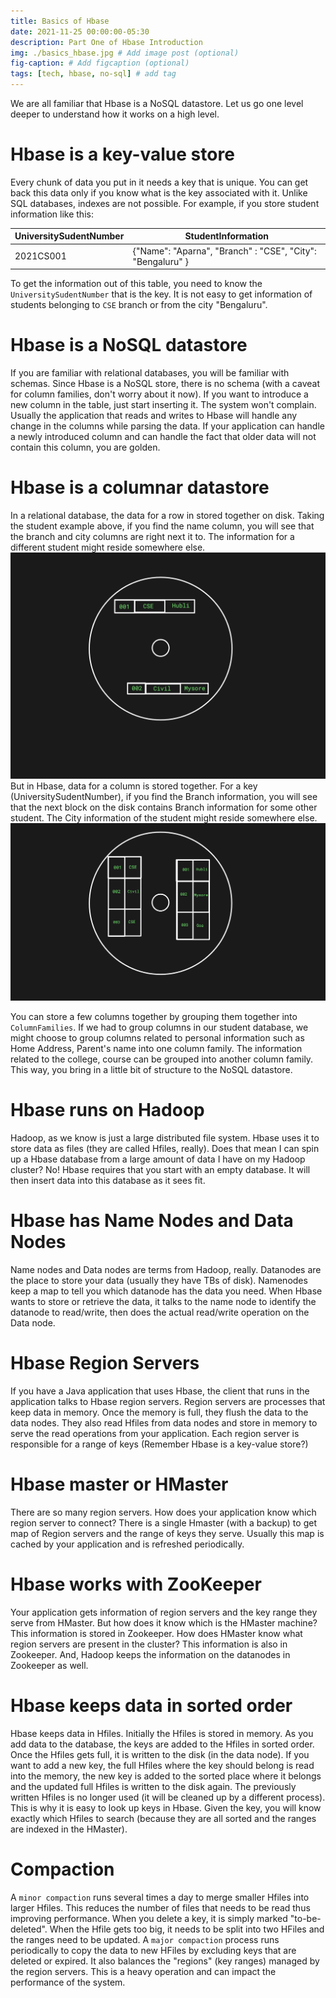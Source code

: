 ```yaml
---
title: Basics of Hbase
date: 2021-11-25 00:00:00-05:30
description: Part One of Hbase Introduction
img: ./basics_hbase.jpg # Add image post (optional)
fig-caption: # Add figcaption (optional)
tags: [tech, hbase, no-sql] # add tag
---
```


We are all familiar that Hbase is a NoSQL datastore. Let us go one level deeper to understand how it works on a high level. 

# Hbase is a key-value store 
Every chunk of data you put in it needs a key that is unique. You can get back this data only if you know what is the key associated with it. Unlike SQL databases, indexes are not possible. For example, if you store student information like this:

| UniversitySudentNumber | StudentInformation |
| --- | -- |
| 2021CS001 | {"Name": "Aparna", "Branch" : "CSE", "City": "Bengaluru" } |

To get the information out of this table, you need to know the `UniversitySudentNumber` that is the key. It is not easy to get information of students belonging to `CSE` branch or from the city "Bengaluru".

# Hbase is a NoSQL datastore
If you are familiar with relational databases, you will be familiar with schemas. Since Hbase is a NoSQL store, there is no schema (with a caveat for column families, don't worry about it now). If you want to introduce a new column in the table, just start inserting it. The system won't complain. Usually the application that reads and writes to Hbase will handle any change in the columns while parsing the data. If your application can handle a newly introduced column and can handle the fact that older data will not contain this column, you are golden. 

# Hbase is a columnar datastore
In a relational database, the data for a row in stored together on disk. Taking the student example above, if you find the name column, you will see that the branch and city columns are right next it to. The information for a different student might reside somewhere else. 
![Relational_Store](./relational_store.jpg)
But in Hbase, data for a column is stored together. For a key (UniversitySudentNumber), if you find the Branch information, you will see that the next block on the disk contains Branch information for some other student. The City information of the student might reside somewhere else. 
![Columnar_Store](./columnar_store.png)

You can store a few columns together by grouping them together into `ColumnFamilies`. If we had to group columns in our student database, we might choose to group columns related to personal information such as Home Address, Parent's name into one column family. The information related to the college, course can be grouped into another column family. This way, you bring in a little bit of structure to the NoSQL datastore. 

# Hbase runs on Hadoop
Hadoop, as we know is just a large distributed file system. Hbase uses it to store data as files (they are called Hfiles, really). Does that mean I can spin up a Hbase database from a large amount of data I have on my Hadoop cluster? No! Hbase requires that you start with an empty database. It will then insert data into this database as it sees fit. 

# Hbase has Name Nodes and Data Nodes
Name nodes and Data nodes are terms from Hadoop, really. Datanodes are the place to store your data (usually they have TBs of disk). Namenodes keep a map to tell you which datanode has the data you need. When Hbase wants to store or retrieve the data, it talks to the name node to identify the datanode to read/write, then does the actual read/write operation on the Data node. 

# Hbase Region Servers
If you have a Java application that uses Hbase, the client that runs in the application talks to Hbase region servers. Region servers are processes that keep data in memory. Once the memory is full, they flush the data to the data nodes. They also read Hfiles from data nodes and store in memory to serve the read operations from your application. Each region server is responsible for a range of keys (Remember Hbase is a key-value store?)

# Hbase master or HMaster
There are so many region servers. How does your application know which region server to connect? There is a single Hmaster (with a backup) to get map of Region servers and the range of keys they serve. Usually this map is cached by your application and is refreshed periodically. 

# Hbase works with ZooKeeper
Your application gets information of region servers and the key range they serve from HMaster. But how does it know which is the HMaster machine? This information is stored in Zookeeper. How does HMaster know what region servers are present in the cluster? This information is also in Zookeeper. And, Hadoop keeps the information on the datanodes in Zookeeper as well. 

# Hbase keeps data in sorted order
Hbase keeps data in Hfiles. Initially the Hfiles is stored in memory. As you add data to the database, the keys are added to the Hfiles in sorted order. Once the Hfiles gets full, it is written to the disk (in the data node). If you want to add a new key, the full Hfiles where the key should belong is read into the memory, the new key is added to the sorted place where it belongs and the updated full Hfiles is written to the disk again. The previously written Hfiles is no longer used (it will be cleaned up by a different process). 
This is why it is easy to look up keys in Hbase. Given the key, you will know exactly which Hfiles to search (because they are all sorted and the ranges are indexed in the HMaster). 

# Compaction
A `minor compaction` runs several times a day to merge smaller Hfiles into larger Hfiles. This reduces the number of files that needs to be read thus improving performance. 
When you delete a key, it is simply marked "to-be-deleted". When the Hfile gets too big, it needs to be split into two HFiles and the ranges need to be updated. A `major compaction` process runs periodically to copy the data to new HFiles by excluding keys that are deleted or expired. It also balances the "regions" (key ranges) managed by the region servers. This is a heavy operation and can impact the performance of the system.